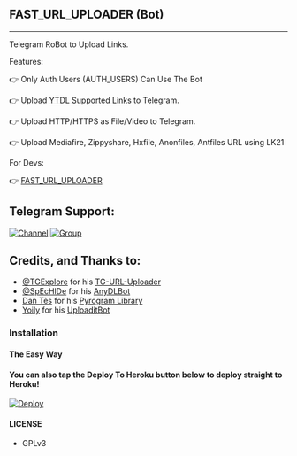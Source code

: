 ## FAST_URL_UPLOADER (Bot)
---

Telegram RoBot to Upload Links.

Features:

👉 Only Auth Users (AUTH_USERS) Can Use The Bot

👉 Upload [YTDL Supported Links](https://ytdl-org.github.io/youtube-dl/supportedsites.html) to Telegram.

👉 Upload HTTP/HTTPS as File/Video to Telegram.

👉 Upload Mediafire, Zippyshare, Hxfile, Anonfiles, Antfiles URL using LK21

For Devs:

👉 [FAST_URL_UPLOADER](https://github.com/EHDTUBE75/FAST_URL_UPLOADER)

## Telegram Support:

[![Channel](https://img.shields.io/badge/TG-Channel-30302f?style=flat&logo=telegram)](https://t.me/large_software_storage_center)
[![Group](https://img.shields.io/badge/TG-Group-30302f?style=flat&logo=telegram)](https://t.me/Large_software_storage_centerHD)

## Credits, and Thanks to:

* [@TGExplore](https://t.me/ViruZs) for his [TG-URL-Uploader](https://github.com/TGExplore/TG-URL-Uploader)
* [@SpEcHlDe](https://t.me/ThankTelegram) for his [AnyDLBot](https://telegram.dog/AnyDLBot)
* [Dan Tès](https://t.me/haskell) for his [Pyrogram Library](https://github.com/pyrogram/pyrogram)
* [Yoily](https://t.me/YoilyL) for his [UploaditBot](https://telegram.dog/UploaditBot)

### Installation

#### The Easy Way

#### You can also tap the Deploy To Heroku button below to deploy straight to Heroku!

[![Deploy](https://www.herokucdn.com/deploy/button.svg)](https://heroku.com/deploy?template=https://github.com/EHDTUBE75/FAST-URL-UPLOADER/tree/main)


#### LICENSE
- GPLv3
